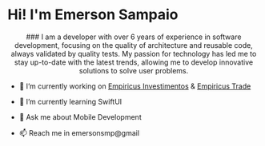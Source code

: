 # Hi! I'm Emerson Sampaio

<p align="center">
### I am a developer with over 6 years of experience in software development, focusing on the quality of architecture and reusable code, always validated by quality tests. My passion for technology has led me to stay up-to-date with the latest trends, allowing me to develop innovative solutions to solve user problems.</p>

- 🔭 I’m currently working on [Empiricus Investimentos](https://apps.apple.com/br/app/empiricus-investimentos/id1438455844) & [Empiricus Trade](https://apps.apple.com/br/app/empiricus-trade/id1540443043)

- 🌱 I’m currently learning SwiftUI
- 💬 Ask me about Mobile Development
- 📫 Reach me in emersonsmp@gmail
<!-- - 📄 Know about my experiences in my Resume -->
